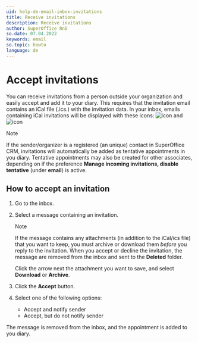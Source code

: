 ```yaml
---
uid: help-de-email-inbox-invitations
title: Receive invitations
description: Receive invitations
author: SuperOffice RnD
so.date: 07.04.2022
keywords: email
so.topic: howto
language: de
---
```


# Accept invitations

You can receive invitations from a person outside your organization and easily accept and add it to your diary. This requires that the invitation email contains an iCal file (.ics.) with the invitation data. In your inbox, emails containing iCal invitations will be displayed with these icons: ![icon][img1] and ![icon][img2]

> [!NOTE]
> If the sender/organizer is a registered (an unique) contact in SuperOffice CRM, invitations will automatically be added as tentative appointments in you diary. Tentative appointments may also be created for other associates, depending on if the preference **Manage incoming invitations, disable tentative** (under **email**) is active.

## How to accept an invitation

1. Go to the inbox.

2. Select a message containing an invitation.

    > [!NOTE]
    > If the message contains any attachments (in addition to the iCal/ics file) that you want to keep, you must archive or download them *before* you reply to the invitation. When you accept or decline the invitation, the message are removed from the inbox and sent to the **Deleted** folder.
    >
    > Click the arrow next the attachment you want to save, and select **Download** or **Archive**.

3. Click the **Accept** button.

4. Select one of the following options:

    * Accept and notify sender
    * Accept, but do not notify sender

The message is removed from the inbox, and the appointment is added to you diary.

<!-- Referenced links -->

<!-- Referenced images -->
[img1]: ../../../../../common/icons/attachments-black.png
[img2]: ../../../../../common/icons/appointments-black.png

